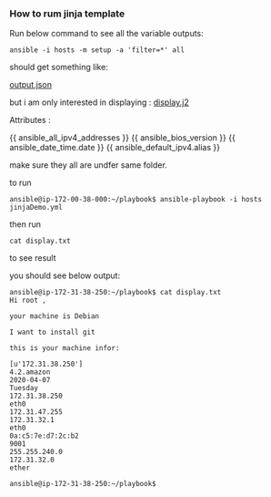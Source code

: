 ### How to rum jinja template

Run below command to see all the variable outputs:

```
ansible -i hosts -m setup -a 'filter=*' all
```

should get something like:
>>
[output.json](/jinja2/output.json)

but i am only interested in displaying : [display.j2](/jinja2/display.j2)

Attributes :

{{ ansible_all_ipv4_addresses }}
{{ ansible_bios_version }}
{{ ansible_date_time.date }}
{{ ansible_default_ipv4.alias }}

make sure they all are undfer same folder.

to run 

```
ansible@ip-172-00-38-000:~/playbook$ ansible-playbook -i hosts jinjaDemo.yml
```

then run 
```
cat display.txt
```
 to see result

 you should see below output:

 ```
 ansible@ip-172-31-38-250:~/playbook$ cat display.txt
Hi root ,

your machine is Debian

I want to install git

this is your machine infor:

[u'172.31.38.250']
4.2.amazon
2020-04-07
Tuesday
172.31.38.250
eth0
172.31.47.255
172.31.32.1
eth0
0a:c5:7e:d7:2c:b2
9001
255.255.240.0
172.31.32.0
ether

ansible@ip-172-31-38-250:~/playbook$

```